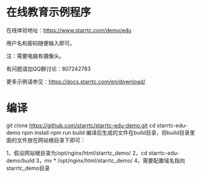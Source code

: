 # 在线教育示例程序

在线体验地址：https://www.starrtc.com/demo/edu

用户名和密码随便输入即可。

注：需要电脑有摄像头。

有问题请加QQ群讨论：807242783

更多示例请参见：https://docs.starrtc.com/en/download/

# 编译
 git clone https://github.com/starrtc/starrtc-edu-demo.git
 cd starrtc-edu-demo
 npm install
 npm run build
 编译后生成的文件在build目录，将build目录里面的文件放在网站根目录下即可：
 
 1，假设网站根目录为/opt/nginx/html/starrtc_demo/ 
 2，cd starrtc-edu-demo/build
 3，mv * /opt/nginx/html/starrtc_demo/
 4，需要配置域名指向starrtc_demo目录